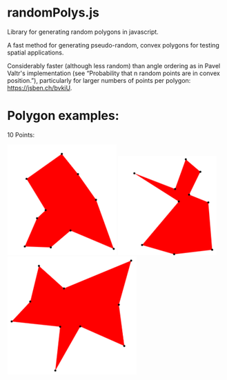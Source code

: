 # randomPolys.js
Library for generating random polygons in javascript. 

A fast method for generating pseudo-random, convex polygons for testing spatial applications.

Considerably faster (although less random) than angle ordering as in Pavel Valtr's implementation (see “Probability that n random points are in convex position.”), particularly for larger numbers of points per polygon: https://jsben.ch/bvkiU.

# Polygon examples:
10 Points: 

![picture](src/img/10_pts_2.PNG)        ![picture](src/img/10_pts.PNG)            ![picture](src/img/10_pts_3.PNG)
